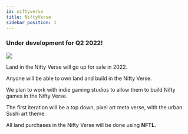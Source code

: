 ```yaml
---
id: niftyverse
title: NiftyVerse
sidebar_position: 1
---
```


### Under development for Q2 2022!

![](../images/niftyverse-snarfy.gif)

Land in the Nifty Verse will go up for sale in 2022.

Anyone will be able to own land and build in the Nifty Verse.

We plan to work with indie gaming studios to allow them to build Nifty games in the Nifty Verse.

The first iteration will be a top down, pixel art meta verse, with the urban Sushi art theme.

All land purchases in the Nifty Verse will be done using **NFTL**.
